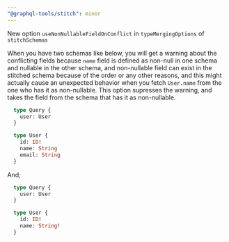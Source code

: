 ```yaml
---
"@graphql-tools/stitch": minor
---
```


New option `useNonNullableFieldOnConflict` in `typeMergingOptions` of `stitchSchemas`

When you have two schemas like below, you will get a warning about the conflicting fields because `name` field is defined as non-null in one schema and nullable in the other schema, and non-nullable field can exist in the stitched schema because of the order or any other reasons, and this might actually cause an unexpected behavior when you fetch `User.name` from the one who has it as non-nullable.
This option supresses the warning, and takes the field from the schema that has it as non-nullable.

```graphql
  type Query {
    user: User
  }

  type User {
    id: ID!
    name: String
    email: String
  }
```
And;

```graphql
  type Query {
    user: User
  }

  type User {
    id: ID!
    name: String!
  }
```


